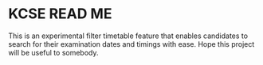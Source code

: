 # KCSE READ ME
This is an experimental filter timetable feature that enables candidates to search for their examination dates and timings with ease. Hope this project will be useful to somebody.
